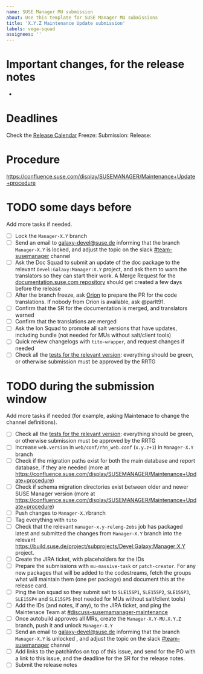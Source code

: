 ```yaml
---
name: SUSE Manager MU submission
about: Use this template for SUSE Manager MU submissions
title: 'X.Y.Z Maintenance Update submission'
labels: vega-squad
assignees: ''
---
```


# Important changes, for the release notes

- 

# Deadlines

Check the [Release Calendar](https://confluence.suse.com/display/SUSEMANAGER/Release+calendar)
Freeze: 
Submission: 
Release: 

# Procedure

https://confluence.suse.com/display/SUSEMANAGER/Maintenance+Update+procedure

# TODO some days before

Add more tasks if needed.

- [ ] Lock the `Manager-X.Y` branch
- [ ] Send an email to galaxy-devel@suse.de informing that the branch `Manager-X.Y` is locked, and adjust the topic on the slack [#team-susemanager](https://app.slack.com/client/T02863RC2AC/C02D78LLS04) channel
- [ ] Ask the Doc Squad to submit an update of the doc package to the relevant `Devel:Galaxy:Manager:X.Y` project, and ask them to warn the translators so they can start their work. A Merge Request for the [documentation.suse.com repository](https://gitlab.suse.de/susedoc/docserv-external-tree-suma) should get created a few days before the release
- [ ] After the branch freeze, ask [Orion](https://suse.slack.com/archives/C02DDMY6R0R) to prepare the PR for the code translations. If nobody from Orion is available, ask @parlt91.
- [ ] Confirm that the SR for the documentation is merged, and translators warned
- [ ] Confirm that the translations are merged
- [ ] Ask the Ion Squad to promote all salt versions that have updates, including bundle (not needed for MUs without salt/client tools)
- [ ] Quick review changelogs with `tito-wrapper`, and request changes if needed
- [ ] Check all the [tests for the relevant version](https://ci.suse.de/view/Manager/): everything should be green, or otherwise submission must be approved by the RRTG

# TODO during the submission window

Add more tasks if needed (for example, asking Maintenace to change the channel definitions).

- [ ] Check all the [tests for the relevant version](https://ci.suse.de/view/Manager/): everything should be green, or otherwise submission must be approved by the RRTG
- [ ] Increase `web.version` in `web/conf/rhn_web.conf` (`x.y.z+1`) in `Manager-X.Y` branch
- [ ] Check if the migration paths exist for both the main database and report database, if they are needed (more at https://confluence.suse.com/display/SUSEMANAGER/Maintenance+Update+procedure)
- [ ] Check if schema migration directories exist between older and newer SUSE Manager version (more at https://confluence.suse.com/display/SUSEMANAGER/Maintenance+Update+procedure)
- [ ] Push changes to `Manager-X.Y`branch
- [ ] Tag everything with `tito`
- [ ] Check that the relevant `manager-x.y-releng-2obs` job has packaged latest and submitted the changes from `Manager-X.Y` branch into the relevant https://build.suse.de/project/subprojects/Devel:Galaxy:Manager:X.Y project.
- [ ] Create the JIRA ticket, with placeholders for the IDs
- [ ] Prepare the submissions with `mu-massive-task` or `patch-creator`. For any new packages that will be added to the codestreams, fetch the groups what will maintain them (one per package) and document this at the release card.
- [ ] Ping the Ion squad so they submit salt to `SLE15SP1`, `SLE15SP2`, `SLE15SP3`, `SLE15SP4` and `SLE15SP5` (not needed for MUs without salt/client tools)
- [ ] Add the IDs (and notes, if any), to the JIRA ticket, and ping the Maintenace Team at [#discuss-susemamanager-maintenance](https://app.slack.com/client/T02863RC2AC/C02DEF2U0E5)
- [ ] Once autobuild approves all MRs, create the `Manager-X.Y-MU.X.Y.Z` branch, push it and unlock `Manager-X.Y`
- [ ] Send an email to galaxy-devel@suse.de informing that the branch `Manager-X.Y` is unlocked , and adjust the topic on the slack [#team-susemanager](https://app.slack.com/client/T02863RC2AC/C02D78LLS04) channel
- [ ] Add links to the patchinfos on top of this issue, and send for the PO with a link to this issue, and the deadline for the SR for the release notes.
- [ ] Submit the release notes
